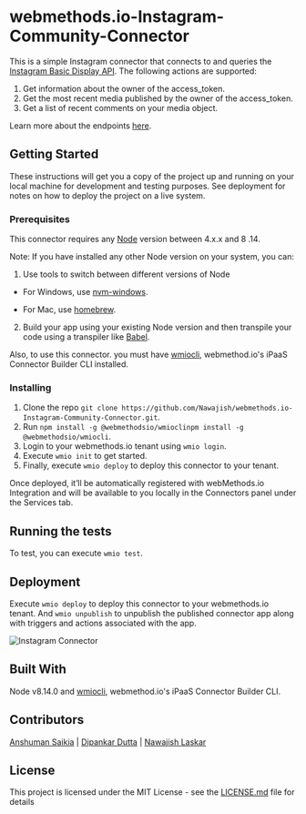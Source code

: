 # webmethods.io-Instagram-Community-Connector
This is a simple Instagram connector that connects to and queries the [Instagram Basic Display API](https://developers.facebook.com/docs/instagram-basic-display-api). The following actions are supported:
1. Get information about the owner of the access_token.
2. Get the most recent media published by the owner of the access_token.
3. Get a list of recent comments on your media object.


Learn more about the endpoints [here](https://www.instagram.com/developer/endpoints/).

## Getting Started

These instructions will get you a copy of the project up and running on your local machine for development and testing purposes. See deployment for notes on how to deploy the project on a live system.

### Prerequisites

This connector requires any [Node](https://nodejs.org/dist/) version between 4.x.x and 8 .14.

Note: If you have installed any other Node version on your system, you can:
1. Use tools to switch between different versions of Node

  - For Windows, use [nvm-windows](https://github.com/coreybutler/nvm-windows#installation--upgrades).
  
  - For Mac, use [homebrew](https://brew.sh/).
2. Build your app using your existing Node version and then transpile your code using a transpiler like [Babel](https://babeljs.io/).


Also, to use this connector. you must have [wmiocli](https://docs.webmethods.io/integration/developer_guide/connector_builder/#gsc.tab=0), webmethod.io's iPaaS Connector Builder CLI installed.

### Installing

1. Clone the repo `git clone https://github.com/Nawajish/webmethods.io-Instagram-Community-Connector.git`.
2. Run `npm install -g @webmethodsio/wmioclinpm install -g @webmethodsio/wmiocli`.
3. Login to your webmethods.io tenant using `wmio login`.
4. Execute `wmio init` to get started.
5. Finally, execute `wmio deploy` to deploy this connector to your tenant.

Once deployed, it’ll be automatically registered with webMethods.io Integration and will be available to you locally in the Connectors panel under the Services tab.



## Running the tests

To test, you can execute `wmio test`.

## Deployment

Execute `wmio deploy` to deploy this connector to your webmethods.io tenant. And `wmio unpublish` to unpublish the published connector app along with triggers and actions associated with the app.

![Instagram Connector](https://user-images.githubusercontent.com/16189220/74305408-d8b5be80-4d85-11ea-8095-60e0b08e8a92.png)

## Built With
Node v8.14.0 and [wmiocli](https://docs.webmethods.io/integration/developer_guide/connector_builder/#gsc.tab=0), webmethod.io's iPaaS Connector Builder CLI.

## Contributors

[Anshuman Saikia](https://github.com/anshu96788) |
[Dipankar Dutta](https://github.com/DipankarDDUT) |
[Nawajish Laskar](https://github.com/Nawajish)

## License

This project is licensed under the MIT License - see the [LICENSE.md](https://github.com/SoftwareAG/webmethods-microservicesruntime-samples/blob/master/LICENSE) file for details



